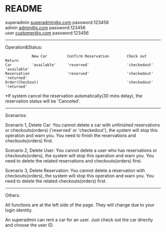 # README


superadmin   superadmin@x.com password:123456  
admin        admin@x.com password:123456  
user         customer@x.com  password:123456  

************************************************************************************************************************
Operation&Status:
								
                New Car		    Confirm Reservation		   Check out		   Return									
    Car         'available'		'reserved'		           'checkedout'		   'available'									
    Reservation            		'reserved'                 'checkedout'        'returned'									
    Order(Checkout)                		                   'checkedout'		   'returned'									


*If system cancel the reservation automatically(30 mins delay), the reservation status will be 'Canceled'.

************************************************************************************************************************
Scenarios:

Scenario 1, Delete Car:
You cannot delete a car with unfinished reservations or checkouts(orders) ('reserved' or 'checkedout'), the system will stop this operation and warn you.
You need to finish the reservations and checkouts(orders) first. 

Scenario 2, Delete User:
You cannot delete a user who has reservations or checkouts(orders), the system will stop this operation and warn you.
You need to delete the related reservations and checkouts(orders) first.

Scenario 3, Delete Reservation:
You cannot delete a reservation with checkouts(orders), the system will stop this operation and warn you.
You need to delete the related checkouts(orders) first.

************************************************************************************************************************
Others:

All functions are at the left side of the page. They will change due to your login identity.

An superadmin can rent a car for an user. Just check out the car directly and choose the user ID.




